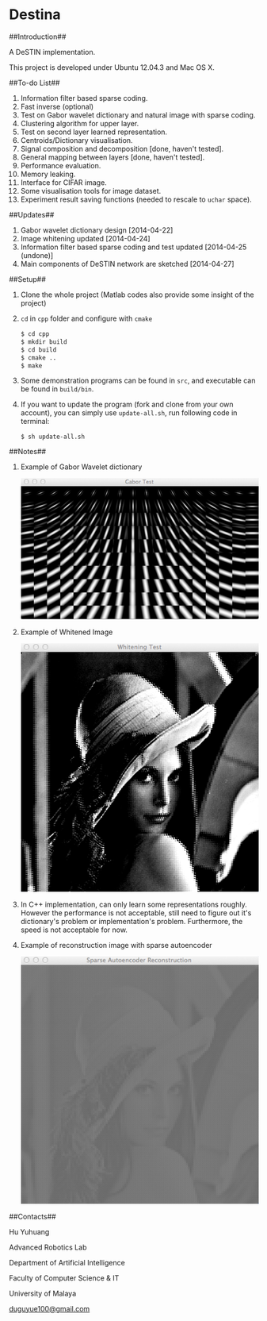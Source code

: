 Destina
=======

##Introduction##

A DeSTIN implementation.

This project is developed under Ubuntu 12.04.3 and Mac OS X.

##To-do List##

1. Information filter based sparse coding.
2. Fast inverse (optional)
3. Test on Gabor wavelet dictionary and natural image with sparse coding.
4. Clustering algorithm for upper layer.
5. Test on second layer learned representation.
6. Centroids/Dictionary visualisation.
7. Signal composition and decomposition [done, haven't tested].
8. General mapping between layers [done, haven't tested].
9. Performance evaluation.
10. Memory leaking.
11. Interface for CIFAR image.
12. Some visualisation tools for image dataset.
13. Experiment result saving functions (needed to rescale to `uchar` space).

##Updates##

1. Gabor wavelet dictionary design [2014-04-22]
2. Image whitening updated [2014-04-24]
3. Information filter based sparse coding and test updated [2014-04-25 (undone)]
4. Main components of DeSTIN network are sketched [2014-04-27]

##Setup##

1. Clone the whole project (Matlab codes also provide some insight of the project)

2. `cd` in `cpp` folder and configure with `cmake`

   ```
   $ cd cpp
   $ mkdir build
   $ cd build
   $ cmake ..
   $ make
   ```

3. Some demonstration programs can be found in `src`, and executable can be found in `build/bin`.

4. If you want to update the program (fork and clone from your own account), you can simply use `update-all.sh`, run following code in terminal:
   ```
   $ sh update-all.sh
   ```

##Notes##

1. Example of Gabor Wavelet dictionary

   ![Gabor Wavelet Dictionary](/resources/gabor_dictionary_32_32.png)

2. Example of Whitened Image

   ![Whitened Image](/resources/whitening.png)

3. In C++ implementation, can only learn some representations roughly. However the performance is not acceptable, still need to figure out it's dictionary's problem or implementation's problem. Furthermore, the speed is not acceptable for now.

4. Example of reconstruction image with sparse autoencoder

   ![Sparse Autoencoder Reconstruction](/resources/sparse_autoencoder_reconstruction.png)

##Contacts##

Hu Yuhuang

Advanced Robotics Lab

Department of Artificial Intelligence

Faculty of Computer Science & IT

University of Malaya

duguyue100@gmail.com
